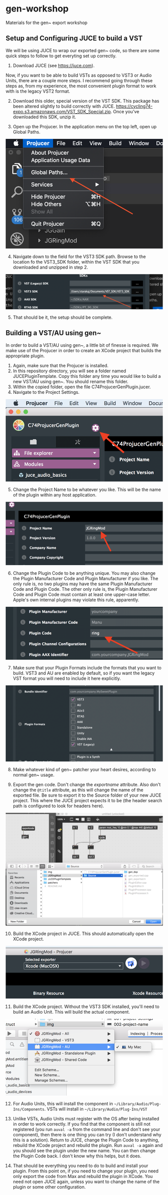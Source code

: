 [001-project-settings]: 	img/001-project-settings.png
[002-project-name]: 		img/002-project-name.png
[003-plugin-code]:	 		img/003-plugin-code.png
[004-export-path]:	 		img/004-export-path.png
[005-juce-build]:	 		img/005-juce-build.png
[006-xcode-build]:	 		img/006-xcode-build.png
[007-global-paths]:	 		img/007-global-settings.png
[008-vst3-path]:	 		img/008-vst3-path.png
[009-plugin-targets]:	 		img/009-plugin-targets.png

# gen-workshop
Materials for the gen~ export workshop

## Setup and Configuring JUCE to build a VST
We will be using JUCE to wrap our exported gen~ code, so there are some quick steps to follow to get everyting set up correctly. 
1. Download JUCE (see https://juce.com).

Now, if you want to be able to build VSTs as opposed to VST3 or Audio Units, there are a couple more steps. I recommend going through these steps as, from my experience, the most convenient plugin format to work with is the legacy VST2 format.

2. Download this older, special version of the VST SDK. This package has been altered slightly to build correctly with JUCE. https://cycling74-expo.s3.amazonaws.com/VST_SDK_Special.zip. Once you've downloaded this SDK, unzip it.

3. Open up the Projucer. In the application menu on the top left, open up Global Paths.

![Global Paths][007-global-paths]

4. Navigate down to the field for the VST3 SDK path. Browse to the location fo the VST3_SDK folder, within the VST SDK that you downloaded and unzipped in step 2.

![VST3 Paths][008-vst3-path]

5. That should be it, the setup should be complete.

## Building a VST/AU using gen~
In order to build a VST/AU using gen~, a little bit of finesse is required. We make use of the Projucer in order to create an XCode project that builds the appropriate plugin.

1. Again, make sure that the Projucer is installed.
2. In this repository directory, you will see a folder named JUCEPluginTemplate. Copy this folder any time you would like to build a new VST/AU using gen~. You should rename this folder.
3. Within the copied folder, open the file C74ProjucerGenPlugin.jucer.
4. Navigate to the Project Settings.

![Project Settings Image][001-project-settings]

5. Change the Project Name to be whatever you like. This will be the name of the plugin within any host application.

![Project Name Image][002-project-name]

6. Change the Plugin Code to be anything unique. You may also change the Plugin Manufacturer Code and Plugin Manufacturer if you like. The only rule is, no two plugins may have the same Plugin Manufacturer Code and Plugin Code. The other only rule is, the Plugin Manufacturer Code and Plugin Code must contain at least one upper-case letter. Apple's own internal plugins may violate this rule, apparently.

![Plugin Code Image][003-plugin-code]

7. Make sure that your Plugin Formats include the formats that you want to build. VST3 and AU are enabled by default, so if you want the legacy VST format you will need to include it here explicitly.

![Plugin Targets][009-plugin-targets]

8. Make whatever kind of gen~ patcher your heart desires, according to normal gen~ usage.

9. Export the gen code. Don't change the _exportname_ attribute. Also don't change the `@title` attribute, as this will change the name of the exported file. Be sure to export it to the Source folder of your new JUCE project. This where the JUCE project expects it to be (the header search path is configured to look for headers here).

![Export Path Image][004-export-path]

10. Build the XCode project in JUCE. This should automatically open the XCode project.

![Build JUCE Image][005-juce-build]

11. Build the XCode project. Without the VST3 SDK installed, you'll need to build an Audio Unit. This will build the actual component.

![Build XCode Image][006-xcode-build]

12. For Audio Units, this will install the component in `~/Library/Audio/Plug-Ins/Components`. VSTs will install in `~/Library/Audio/Plug-Ins/VST`

13. Unlike VSTs, Audio Units must register with the OS after being installed in order to work correctly. If you find that the component is still not registered (you run `auval -a` from the command line and don't see your component), then there is one thing you can try (I don't understand why this is a solution). Return to JUCE, change the Plugin Code to anything, rebuild the XCode project and rebuild the plugin. Run `auval -a` again and you should see the plugin under the new name. You can then change the Plugin Code back. I don't know why this helps, but it does.

14. That should be everything you need to do to build and install your plugin. From this point on, if you need to change your plugin, you need only export the code from Max and rebuild the plugin in XCode. You need not open JUCE again, unless you want to change the name of the plugin or some other configuration.
